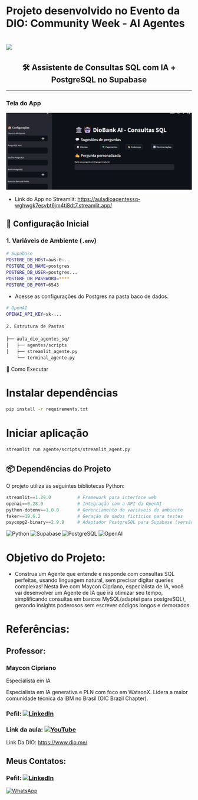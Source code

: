 # Projeto desenvolvido no Evento da DIO: Community Week - AI Agentes

# <div align="center">
  <img src="https://img.shields.io/static/v1?label=AGENTE%20SQL%20SUPABASE&message=DIOBANK%20IA&color=36BCF7&style=for-the-badge&logo=supabase"/>
</div>

<div align="center">
  <h2>🛠️ Assistente de Consultas SQL com IA + PostgreSQL no Supabase</h2>
</div>

---

### **Tela do App**
![delta](img/tela_app.png)

- Link do App no Streamlit: https://auladioagentessq-wghwgk7esvbt6jm4ti8dt7.streamlit.app/

## 🔌 **Configuração Inicial**

### 1. Variáveis de Ambiente (`.env`)

```bash
# Supabase
POSTGRE_DB_HOST=aws-0-..
POSTGRE_DB_NAME=postgres
POSTGRE_DB_USER=postgres...
POSTGRE_DB_PASSWORD=****
POSTGRE_DB_PORT=6543
```

* Acesse as configurações do Postgres na pasta baco de dados.

```bash
# OpenAI
OPENAI_API_KEY=sk-...

2. Estrutura de Pastas

├── aula_dio_agentes_sq/
│   ├── agentes/scripts          
│   ├── streamlit_agente.py 
    └── terminal_agente.py 
```

🚀 Como Executar

# Instalar dependências
```bash
pip install -r requirements.txt
```
# Iniciar aplicação
```bash
streamlit run agente/scripts/streamlit_agent.py
```
## 📦 Dependências do Projeto

O projeto utiliza as seguintes bibliotecas Python:

```python
streamlit==1.29.0          # Framework para interface web
openai==0.28.0             # Integração com a API da OpenAI
python-dotenv==1.0.0       # Gerenciamento de variáveis de ambiente
faker==19.6.2              # Geração de dados fictícios para testes
psycopg2-binary==2.9.9     # Adaptador PostgreSQL para Supabase (versão leve)
```
<p align="left"> <img src="https://cdn.jsdelivr.net/gh/devicons/devicon/icons/python/python-original.svg" width="50" title="Python"/> <img src="https://supabase.com/images/logo-light.png" width="200" title="Supabase"/> <img src="https://cdn.jsdelivr.net/gh/devicons/devicon/icons/postgresql/postgresql-original.svg" width="50" title="PostgreSQL"/> <img src="https://img.icons8.com/nolan/64/chatgpt.png" width="50" color=wait title="OpenAI"/> </p>



# Objetivo do Projeto:

- Construa um Agente que entende e responde com consultas SQL perfeitas, usando linguagem natural, sem precisar digitar queries complexas!
Nesta live com Maycon Cipriano, especialista de IA, você vai desenvolver um Agente de IA que irá otimizar seu tempo, simplificando consultas em bancos MySQL(adaptei para postgreSQL), gerando insights poderosos sem escrever códigos longos e demorados.

# Referências:

##  Professor:

### Maycon Cipriano

Especialista em IA

Especialista em IA generativa e PLN com foco em WatsonX. Lidera a maior comunidade técnica da IBM no Brasil (OIC Brazil Chapter).


### Pefil: [![LinkedIn](https://img.shields.io/badge/-LinkedIn-0077B5?style=flat-square&logo=Linkedin&logoColor=white)](https://www.linkedin.com/in/mayconbatestin/)
### Link da aula: [![YouTube](https://img.shields.io/badge/-YouTube-FF0000?style=flat-square&logo=YouTube&logoColor=white)](https://www.youtube.com/watch?v=336Zf7XfG2U&t=4701s)

Link Da DIO: https://www.dio.me/
##  Meus Contatos:

### Pefil: [![LinkedIn](https://img.shields.io/badge/-LinkedIn-0077B5?style=flat-square&logo=Linkedin&logoColor=white)](https://www.linkedin.com/in/mayconbatestin/)

[![WhatsApp](https://img.shields.io/badge/-WhatsApp-25D366?style=for-the-badge&logo=whatsapp&logoColor=white)](https://wa.me/5577999272367)

